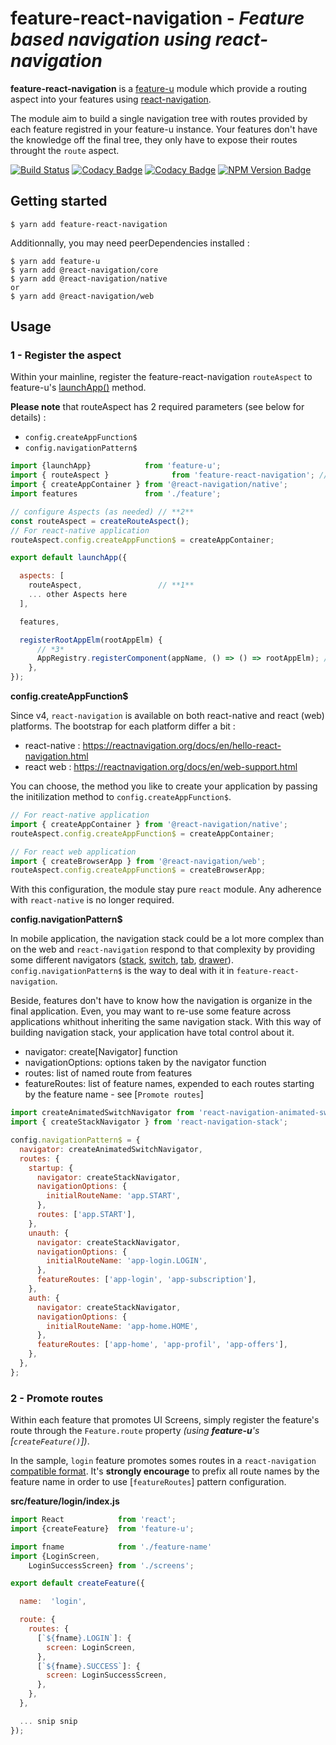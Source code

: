 # feature-react-navigation - _Feature based navigation using react-navigation_

**feature-react-navigation** is a [feature-u](https://feature-u.js.org/) module which provide a routing aspect into your features using [react-navigation](https://reactnavigation.org/).

The module aim to build a single navigation tree with routes provided by each feature registred in your feature-u instance. Your features don't have the knowledge off the final tree, they only have to expose their routes throught the `route` aspect.

[![Build Status](https://travis-ci.org/sylvainlg/feature-react-navigation.svg?branch=master)](https://travis-ci.com/sylvainlg/feature-react-navigation)
[![Codacy Badge](https://api.codacy.com/project/badge/Grade/508c8d7d913a4c3ca61b7428dea59bdb)](https://www.codacy.com/manual/sylvainlg/feature-react-navigation?utm_source=github.com&utm_medium=referral&utm_content=sylvainlg/feature-react-navigation&utm_campaign=Badge_Grade)
[![Codacy Badge](https://api.codacy.com/project/badge/Coverage/508c8d7d913a4c3ca61b7428dea59bdb)](https://www.codacy.com/manual/sylvainlg/feature-react-navigation?utm_source=github.com&utm_medium=referral&utm_content=sylvainlg/feature-react-navigation&utm_campaign=Badge_Coverage)
[![NPM Version Badge](https://img.shields.io/npm/v/feature-react-navigation.svg)](https://www.npmjs.com/package/feature-react-navigation)

## Getting started

`$ yarn add feature-react-navigation`

Additionnally, you may need peerDependencies installed :

```
$ yarn add feature-u
$ yarn add @react-navigation/core
$ yarn add @react-navigation/native
or
$ yarn add @react-navigation/web
```

## Usage

### 1 - Register the aspect

Within your mainline, register the feature-react-navigation `routeAspect` to feature-u's [launchApp()](https://feature-u.js.org/cur/api.html#launchApp) method.

**Please note** that routeAspect has 2 required parameters (see below for details) :

- `config.createAppFunction$`
- `config.navigationPattern$`

```js
import {launchApp}            from 'feature-u';
import { routeAspect } 				from 'feature-react-navigation'; // **1**
import { createAppContainer } from '@react-navigation/native';
import features               from './feature';

// configure Aspects (as needed) // **2**
const routeAspect = createRouteAspect();
// For react-native application
routeAspect.config.createAppFunction$ = createAppContainer;

export default launchApp({

  aspects: [
    routeAspect,                 // **1**
    ... other Aspects here
  ],

  features,

  registerRootAppElm(rootAppElm) {
      // *3*
      AppRegistry.registerComponent(appName, () => () => rootAppElm); // convert rootAppElm to a React Component
    },
});
```

**config.createAppFunction\$**

Since v4, `react-navigation` is available on both react-native and react (web) platforms. The bootstrap for each platform differ a bit :

- react-native : https://reactnavigation.org/docs/en/hello-react-navigation.html
- react web : https://reactnavigation.org/docs/en/web-support.html

You can choose, the method you like to create your application by passing the initilization method to `config.createAppFunction$`.

```js
// For react-native application
import { createAppContainer } from '@react-navigation/native';
routeAspect.config.createAppFunction$ = createAppContainer;

// For react web application
import { createBrowserApp } from '@react-navigation/web';
routeAspect.config.createAppFunction$ = createBrowserApp;
```

With this configuration, the module stay pure `react` module. Any adherence with `react-native` is no longer required.

**config.navigationPattern\$**

In mobile application, the navigation stack could be a lot more complex than on the web and `react-navigation` respond to that complexity by providing some different navigators ([stack](https://reactnavigation.org/docs/en/stack-navigator.html), [switch](https://reactnavigation.org/docs/en/switch-navigator.html), [tab](https://reactnavigation.org/docs/en/bottom-tab-navigator.html), [drawer](https://reactnavigation.org/docs/en/drawer-navigator.html)). `config.navigationPattern$` is the way to deal with it in `feature-react-navigation`.

Beside, features don't have to know how the navigation is organize in the final application. Even, you may want to re-use some feature across applications whithout inheriting the same navigation stack. With this way of building navigation stack, your application have total control about it.

- navigator: create[Navigator] function
- navigationOptions: options taken by the navigator function
- routes: list of named route from features
- featureRoutes: list of feature names, expended to each routes starting by the feature name - see [`Promote routes`]

```js
import createAnimatedSwitchNavigator from 'react-navigation-animated-switch';
import { createStackNavigator } from 'react-navigation-stack';

config.navigationPattern$ = {
  navigator: createAnimatedSwitchNavigator,
  routes: {
    startup: {
      navigator: createStackNavigator,
      navigationOptions: {
        initialRouteName: 'app.START',
      },
      routes: ['app.START'],
    },
    unauth: {
      navigator: createStackNavigator,
      navigationOptions: {
        initialRouteName: 'app-login.LOGIN',
      },
      featureRoutes: ['app-login', 'app-subscription'],
    },
    auth: {
      navigator: createStackNavigator,
      navigationOptions: {
        initialRouteName: 'app-home.HOME',
      },
      featureRoutes: ['app-home', 'app-profil', 'app-offers'],
    },
  },
};
```

### 2 - Promote routes

Within each feature that promotes UI Screens, simply register the feature's route through the `Feature.route` property _(using **feature-u**'s [`createFeature()`])_.

In the sample, `login` feature promotes somes routes in a `react-navigation` [compatible format](https://reactnavigation.org/docs/en/hello-react-navigation.html). It's **strongly encourage** to prefix all route names by the feature name in order to use [`featureRoutes`] pattern configuration.

**src/feature/login/index.js**

```js
import React            from 'react';
import {createFeature}  from 'feature-u';

import fname            from './feature-name'
import {LoginScreen,
    LoginSuccessScreen} from './screens';

export default createFeature({

  name:  'login',

  route: {
    routes: {
      [`${fname}.LOGIN`]: {
        screen: LoginScreen,
      },
      [`${fname}.SUCCESS`]: {
        screen: LoginSuccessScreen,
      },
    },
  },

  ... snip snip
});
```
